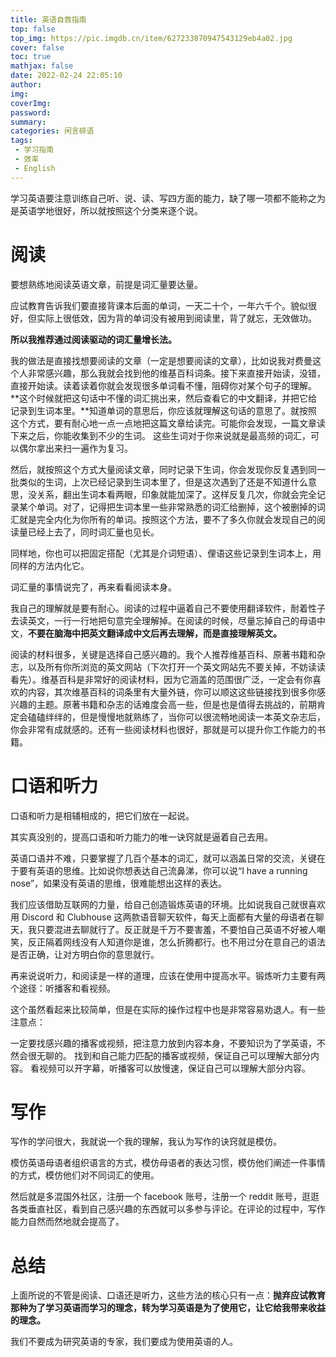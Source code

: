 ```yaml
---
title: 英语自救指南
top: false
top_img: https://pic.imgdb.cn/item/627233870947543129eb4a02.jpg
cover: false
toc: true
mathjax: false
date: 2022-02-24 22:05:10
author:
img:
coverImg:
password:
summary:
categories: 闲言碎语
tags:
 - 学习指南
 - 效率
 - English
---
```


学习英语要注意训练自己听、说、读、写四方面的能力，缺了哪一项都不能称之为是英语学地很好，所以就按照这个分类来逐个说。

# 阅读

要想熟练地阅读英语文章，前提是词汇量要达量。

应试教育告诉我们要直接背课本后面的单词，一天二十个，一年六千个。貌似很好，但实际上很低效，因为背的单词没有被用到阅读里，背了就忘，无效做功。

**所以我推荐通过阅读驱动的词汇量增长法。**

我的做法是直接找想要阅读的文章（一定是想要阅读的文章），比如说我对费曼这个人非常感兴趣，那么我就会找到他的维基百科词条。接下来直接开始读，没错，直接开始读。读着读着你就会发现很多单词看不懂，阻碍你对某个句子的理解。**这个时候就把这句话中不懂的词汇挑出来，然后查看它的中文翻译，并把它给记录到生词本里。**知道单词的意思后，你应该就理解这句话的意思了。就按照这个方式，要有耐心地一点一点地把这篇文章给读完。可能你会发现，一篇文章读下来之后，你能收集到不少的生词。
这些生词对于你来说就是最高频的词汇，可以偶尔拿出来扫一遍作为复习。

然后，就按照这个方式大量阅读文章，同时记录下生词，你会发现你反复遇到同一批类似的生词，上次已经记录到生词本里了，但是这次遇到了还是不知道什么意思，没关系，翻出生词本看两眼，印象就能加深了。这样反复几次，你就会完全记录某个单词。对了，记得把生词本里一些非常熟悉的词汇给删掉，这个被删掉的词汇就是完全内化为你所有的单词。按照这个方法，要不了多久你就会发现自己的阅读量已经上去了，同时词汇量也见长。

同样地，你也可以把固定搭配（尤其是介词短语）、俚语这些记录到生词本上，用同样的方法内化它。

词汇量的事情说完了，再来看看阅读本身。

我自己的理解就是要有耐心。阅读的过程中逼着自己不要使用翻译软件，耐着性子去读英文，一行一行地把句意完全理解掉。在阅读的时候，尽量忘掉自己的母语中文，**不要在脑海中把英文翻译成中文后再去理解，而是直接理解英文。**

阅读的材料很多，关键是选择自己感兴趣的。我个人推荐维基百科、原著书籍和杂志，以及所有你所浏览的英文网站（下次打开一个英文网站先不要关掉，不妨读读看先）。维基百科是非常好的阅读材料，因为它涵盖的范围很广泛，一定会有你喜欢的内容，其次维基百科的词条里有大量外链，你可以顺这这些链接找到很多你感兴趣的主题。原著书籍和杂志的话难度会高一些，但是也是值得去挑战的，前期肯定会磕磕绊绊的，但是慢慢地就熟练了，当你可以很流畅地阅读一本英文杂志后，你会非常有成就感的。还有一些阅读材料也很好，那就是可以提升你工作能力的书籍。

# 口语和听力
口语和听力是相辅相成的，把它们放在一起说。

其实真没别的，提高口语和听力能力的唯一诀窍就是逼着自己去用。

英语口语并不难，只要掌握了几百个基本的词汇，就可以涵盖日常的交流，关键在于要有英语的思维。比如说你想表达自己流鼻涕，你可以说“I have a running nose”，如果没有英语的思维，很难能想出这样的表达。

我们应该借助互联网的力量，给自己创造锻炼英语的环境。比如说我自己就很喜欢用 Discord 和 Clubhouse 这两款语音聊天软件，每天上面都有大量的母语者在聊天，我只要混进去聊就行了。反正就是千万不要害羞，不要怕自己英语不好被人嘲笑，反正隔着网线没有人知道你是谁，怎么折腾都行。也不用过分在意自己的语法是否正确，让对方明白你的意思就行。

再来说说听力，和阅读是一样的道理，应该在使用中提高水平。锻炼听力主要有两个途径：听播客和看视频。

这个虽然看起来比较简单，但是在实际的操作过程中也是非常容易劝退人。有一些注意点：

一定要找感兴趣的播客或视频，把注意力放到内容本身，不要知识为了学英语，不然会很无聊的。
找到和自己能力匹配的播客或视频，保证自己可以理解大部分内容。
看视频可以开字幕，听播客可以放慢速，保证自己可以理解大部分内容。

# 写作
写作的学问很大，我就说一个我的理解，我认为写作的诀窍就是模仿。

模仿英语母语者组织语言的方式，模仿母语者的表达习惯，模仿他们阐述一件事情的方式，模仿他们对不同词汇的使用。

然后就是多混国外社区，注册一个 facebook 账号，注册一个 reddit 账号，逛逛各类垂直社区，看到自己感兴趣的东西就可以多参与评论。在评论的过程中，写作能力自然而然地就会提高了。

# 总结
上面所说的不管是阅读、口语还是听力，这些方法的核心只有一点：**抛弃应试教育那种为了学习英语而学习的理念，转为学习英语是为了使用它，让它给我带来收益的理念。**

我们不要成为研究英语的专家，我们要成为使用英语的人。

